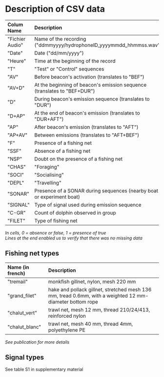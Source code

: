 # Description of CSV data

|Colum Name|Description|
|:---| :---|
|"Fichier Audio"|Name of the recording ("ddmmyyyy/hydrophoneID_yyyymmdd_hhmmss.wav")|
|"Date"				|	Date ("dd/mm/yyyy")  |
|"Heure"			|	Time at the beginning of the record  |
|"T"				|	"Test" or "Control" sequences |
|"AV"				|	Before beacon's activation (translates to "BEF")|
|"AV+D"				|	At the beginning of beacon's emission sequence (translates to "BEF+DUR")  |
|"D"				|	During beacon's emission sequence (translates to "DUR") |
|"D+AP"				|	At the end of beacon's emission (translates to "DUR+AFT")  |
|"AP"				|	After beacon's emission (translates to "AFT") |
|"AP+AV"			|	Between emissions (translates to "AFT+BEF") |
|"F"				|	Presence of a fishing net  |
|"SSF"				|	Absence of a fishing net |
|"NSP"				|	Doubt on the presence of a fishing net  |
|"CHAS"				|	"Foraging"  |
|"SOCI"				|	"Socialising" |
|"DEPL"				|	"Travelling" |
|"SONAR"			|	Presence of a SONAR during sequences (nearby boat or experiment boat)  |
|"SIGNAL"			|	Type of signal used during emission sequence|
|"C-GR"				|	Count of dolphin observed in group  |
|"FILET"			|	Type of fishing net  |

*In cells, 0 = absence or false, 1 = presence of true*  
*Lines at the end enabled us to verify that there was no missing data*  

## Fishing net types
|Name (in french)|Description|
|:---| :---|
"tremail"			|	monkfish gillnet, nylon, mesh 220 mm  
"grand_filet"		|	hake and pollack gillnet, stretched mesh 136 mm, tread 0.6mm, with a weighted 12 mm-diameter bottom rope  
"chalut_vert"		|	trawl net, mesh 12 mm, thread 210/24/413, reinforced nylon  
"chalut_blanc"		|	trawl net, mesh 40 mm, thread 4mm, polyethylene PE  

*See publication for more details*

## Signal types

See table S1 in supplementary material